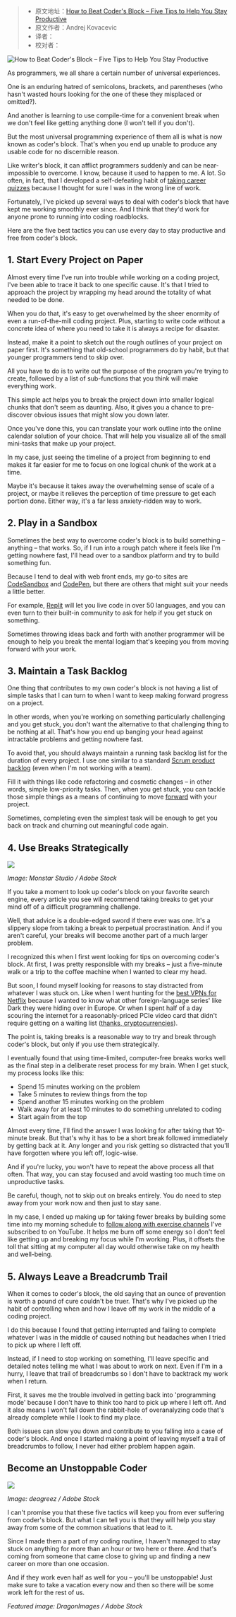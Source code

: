 > -   原文地址：[How to Beat Coder's Block – Five Tips to Help You Stay Productive](https://www.freecodecamp.org/news/how-to-beat-coders-block-and-stay-productive/)
> -   原文作者：Andrej Kovacevic
> -   译者：
> -   校对者：

![How to Beat Coder's Block – Five Tips to Help You Stay Productive](https://www.freecodecamp.org/news/content/images/size/w2000/2021/03/coders-block-tips.jpg)

As programmers, we all share a certain number of universal experiences.

One is an enduring hatred of semicolons, brackets, and parentheses (who hasn't wasted hours looking for the one of these they misplaced or omitted?).

And another is learning to use compile\-time for a convenient break when we don't feel like getting anything done (I won't tell if you don't).

But the most universal programming experience of them all is what is now known as coder's block. That's when you end up unable to produce any usable code for no discernible reason.

Like writer's block, it can afflict programmers suddenly and can be near\-impossible to overcome. I know, because it used to happen to me. A lot. So often, in fact, that I developed a self\-defeating habit of [taking career quizzes](https://www.training.com.au/ed/career-quiz/) because I thought for sure I was in the wrong line of work.

Fortunately, I've picked up several ways to deal with coder's block that have kept me working smoothly ever since. And I think that they'd work for anyone prone to running into coding roadblocks.

Here are the five best tactics you can use every day to stay productive and free from coder's block.

## 1\. Start Every Project on Paper

Almost every time I've run into trouble while working on a coding project, I've been able to trace it back to one specific cause. It's that I tried to approach the project by wrapping my head around the totality of what needed to be done.

When you do that, it's easy to get overwhelmed by the sheer enormity of even a run\-of\-the\-mill coding project. Plus, starting to write code without a concrete idea of where you need to take it is always a recipe for disaster.

Instead, make it a point to sketch out the rough outlines of your project on paper first. It's something that old\-school programmers do by habit, but that younger programmers tend to skip over.

All you have to do is to write out the purpose of the program you're trying to create, followed by a list of sub\-functions that you think will make everything work.

This simple act helps you to break the project down into smaller logical chunks that don't seem as daunting. Also, it gives you a chance to pre\-discover obvious issues that might slow you down later.

Once you've done this, you can translate your work outline into the online calendar solution of your choice. That will help you visualize all of the small mini\-tasks that make up your project.

In my case, just seeing the timeline of a project from beginning to end makes it far easier for me to focus on one logical chunk of the work at a time.

Maybe it's because it takes away the overwhelming sense of scale of a project, or maybe it relieves the perception of time pressure to get each portion done. Either way, it's a far less anxiety\-ridden way to work.

## 2\. Play in a Sandbox

Sometimes the best way to overcome coder's block is to build something – anything – that works. So, if I run into a rough patch where it feels like I'm getting nowhere fast, I'll head over to a sandbox platform and try to build something fun.

Because I tend to deal with web front ends, my go\-to sites are [CodeSandbox](https://codesandbox.io/) and [CodePen](https://codepen.io/), but there are others that might suit your needs a little better.

For example, [Replit](https://repl.it/) will let you live code in over 50 languages, and you can even turn to their built\-in community to ask for help if you get stuck on something.

Sometimes throwing ideas back and forth with another programmer will be enough to help you break the mental logjam that's keeping you from moving forward with your work.

## 3\. Maintain a Task Backlog

One thing that contributes to my own coder's block is not having a list of simple tasks that I can turn to when I want to keep making forward progress on a project.

In other words, when you're working on something particularly challenging and you get stuck, you don't want the alternative to that challenging thing to be nothing at all. That's how you end up banging your head against intractable problems and getting nowhere fast.

To avoid that, you should always maintain a running task backlog list for the duration of every project. I use one similar to a standard [Scrum product backlog](https://www.scrum.org/resources/what-is-a-product-backlog) (even when I'm not working with a team).

Fill it with things like code refactoring and cosmetic changes – in other words, simple low\-priority tasks. Then, when you get stuck, you can tackle those simple things as a means of continuing to move [forward](https://www.neliti.com/publications/236745/software-release-management-evolution-comparative-analysis-across-agile-and-devo) with your project.

Sometimes, completing even the simplest task will be enough to get you back on track and churning out meaningful code again.

## 4\. Use Breaks Strategically

![](https://www.freecodecamp.org/news/content/images/2021/03/tired-coder.jpg)

*Image: Monstar Studio / Adobe Stock*

If you take a moment to look up coder's block on your favorite search engine, every article you see will recommend taking breaks to get your mind off of a difficult programming challenge.

Well, that advice is a double\-edged sword if there ever was one. It's a slippery slope from taking a break to perpetual procrastination. And if you aren't careful, your breaks will become another part of a much larger problem.

I recognized this when I first went looking for tips on overcoming coder's block. At first, I was pretty responsible with my breaks – just a five\-minute walk or a trip to the coffee machine when I wanted to clear my head.

But soon, I found myself looking for reasons to stay distracted from whatever I was stuck on. Like when I went hunting for the [best VPNs for Netflix](https://cooltechzone.com/netflix-vpn) because I wanted to know what other foreign\-language series' like Dark they were hiding over in Europe. Or when I spent half of a day scouring the internet for a reasonably\-priced PCIe video card that didn't require getting on a waiting list ([thanks, cryptocurrencies](https://www.tomshardware.com/news/gpu-shortage-2017,34964.html)).

The point is, taking breaks is a reasonable way to try and break through coder's block, but only if you use them strategically.

I eventually found that using time\-limited, computer\-free breaks works well as the final step in a deliberate reset process for my brain. When I get stuck, my process looks like this:

*   Spend 15 minutes working on the problem
*   Take 5 minutes to review things from the top
*   Spend another 15 minutes working on the problem
*   Walk away for at least 10 minutes to do something unrelated to coding
*   Start again from the top

Almost every time, I'll find the answer I was looking for after taking that 10\-minute break. But that's why it has to be a short break followed immediately by getting back at it. Any longer and you risk getting so distracted that you'll have forgotten where you left off, logic\-wise.

And if you're lucky, you won't have to repeat the above process all that often. That way, you can stay focused and avoid wasting too much time on unproductive tasks.

Be careful, though, not to skip out on breaks entirely. You do need to step away from your work now and then just to stay sane.

In my case, I ended up making up for taking fewer breaks by building some time into my morning schedule to [follow along with exercise channels](https://www.top10.com/workout-channels-on-youtube) I've subscribed to on YouTube. It helps me burn off some energy so I don't feel like getting up and breaking my focus while I'm working. Plus, it offsets the toll that sitting at my computer all day would otherwise take on my health and well\-being.

## 5\. Always Leave a Breadcrumb Trail

When it comes to coder's block, the old saying that an ounce of prevention is worth a pound of cure couldn't be truer. That's why I've picked up the habit of controlling when and how I leave off my work in the middle of a coding project.

I do this because I found that getting interrupted and failing to complete whatever I was in the middle of caused nothing but headaches when I tried to pick up where I left off.

Instead, if I need to stop working on something, I'll leave specific and detailed notes telling me what I was about to work on next. Even if I'm in a hurry, I leave that trail of breadcrumbs so I don't have to backtrack my work when I return.

First, it saves me the trouble involved in getting back into 'programming mode' because I don't have to think too hard to pick up where I left off. And it also means I won't fall down the rabbit\-hole of overanalyzing code that's already complete while I look to find my place.

Both issues can slow you down and contribute to you falling into a case of coder's block. And once I started making a point of leaving myself a trail of breadcrumbs to follow, I never had either problem happen again.

## Become an Unstoppable Coder

![](https://www.freecodecamp.org/news/content/images/2021/03/cheerful-positive-coder.jpg)

*Image: deagreez / Adobe Stock*

I can't promise you that these five tactics will keep you from ever suffering from coder's block. But what I can tell you is that they will help you stay away from some of the common situations that lead to it.

Since I made them a part of my coding routine, I haven't managed to stay stuck on anything for more than an hour or two here or there. And that's coming from someone that came close to giving up and finding a new career on more than one occasion.

And if they work even half as well for you – you'll be unstoppable! Just make sure to take a vacation every now and then so there will be some work left for the rest of us.

*Featured image: DragonImages / Adobe Stock*
